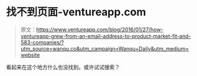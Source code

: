 # 找不到页面-ventureapp.com

> 原文：<https://www.ventureapp.com/blog/2016/01/27/how-ventureapp-grew-from-an-email-address-to-product-market-fit-and-583-companies/?utm_source=wanqu.co&utm_campaign=Wanqu+Daily&utm_medium=website>

看起来在这个地方什么也没找到。或许试试搜索？